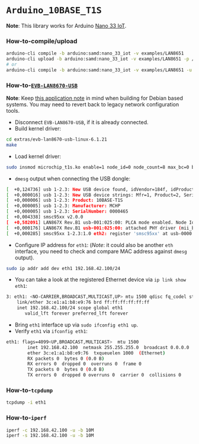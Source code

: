 `Arduino_10BASE_T1S`
====================
**Note**: This library works for Arduino [Nano 33 IoT](https://store.arduino.cc/products/arduino-nano-33-iot).

### How-to-compile/upload
```bash
arduino-cli compile -b arduino:samd:nano_33_iot -v examples/LAN8651
arduino-cli upload -b arduino:samd:nano_33_iot -v examples/LAN8651 -p /dev/ttyACM0
# or
arduino-cli compile -b arduino:samd:nano_33_iot -v examples/LAN8651 -u -p /dev/ttyACM0
```

### How-to-[`EVB-LAN8670-USB`](https://www.microchip.com/en-us/development-tool/EV08L38A)
**Note**: Keep [this application note](https://microchip.my.site.com/s/article/EVB-LAN8670-USB-Enablement-for-Debian-Ubuntu-Raspbian) in mind when building for Debian based systems. You may need to revert back to legacy network configuration tools.

* Disconnect `EVB-LAN8670-USB`, if it is already connected.
* Build kernel driver:
```bash
cd extras/evb-lan8670-usb-linux-6.1.21
make
```
* Load kernel driver:
```bash
sudo insmod microchip_t1s.ko enable=1 node_id=0 node_count=8 max_bc=0 burst_timer=128 to_timer=32
```
* `dmesg` output when connecting the USB dongle:
```bash
[  +0,124736] usb 1-2.3: New USB device found, idVendor=184f, idProduct=0051, bcdDevice= 2.00
[  +0,000016] usb 1-2.3: New USB device strings: Mfr=1, Product=2, SerialNumber=3
[  +0,000006] usb 1-2.3: Product: 10BASE-T1S
[  +0,000005] usb 1-2.3: Manufacturer: MCHP
[  +0,000005] usb 1-2.3: SerialNumber: 0000465
[  +0,004338] smsc95xx v2.0.0
[  +0,582091] LAN867X Rev.B1 usb-001:025:00: PLCA mode enabled. Node Id: 0, Node Count: 8, Max BC: 0, Burst Timer: 128, TO Timer: 32
[  +0,000176] LAN867X Rev.B1 usb-001:025:00: attached PHY driver (mii_bus:phy_addr=usb-001:025:00, irq=190)
[  +0,000285] smsc95xx 1-2.3:1.0 eth2: register 'smsc95xx' at usb-0000:00:14.0-2.3, smsc95xx USB 2.0 Ethernet, 00:1e:c0:d1:b9:4b
```
* Configure IP address for `eth1`: (*Note*: it could also be another `eth` interface, you need to check and compare MAC address against `dmesg` output). 
```bash
sudo ip addr add dev eth1 192.168.42.100/24
```
* You can take a look at the registered Ethernet device via `ip link show eth1`:
```bash
3: eth1: <NO-CARRIER,BROADCAST,MULTICAST,UP> mtu 1500 qdisc fq_codel state DOWN group default qlen 1000
    link/ether 3c:e1:a1:b8:e9:76 brd ff:ff:ff:ff:ff:ff
    inet 192.168.42.100/24 scope global eth1
       valid_lft forever preferred_lft forever
```
* Bring `eth1` interface up via `sudo ifconfig eth1 up`.
* Verify `eth1` via `ifconfig eth1`:
```bash
eth1: flags=4099<UP,BROADCAST,MULTICAST>  mtu 1500
        inet 192.168.42.100  netmask 255.255.255.0  broadcast 0.0.0.0
        ether 3c:e1:a1:b8:e9:76  txqueuelen 1000  (Ethernet)
        RX packets 0  bytes 0 (0.0 B)
        RX errors 0  dropped 0  overruns 0  frame 0
        TX packets 0  bytes 0 (0.0 B)
        TX errors 0  dropped 0 overruns 0  carrier 0  collisions 0
```

### How-to-`tcpdump`
```bash
tcpdump -i eth1
```

### How-to-`iperf`
```bash
iperf -c 192.168.42.100 -u -b 10M
iperf -s 192.168.42.100 -u -b 10M
```
